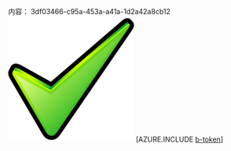 内容： 3df03466-c95a-453a-a41a-1d2a42a8cb12![图像](821e071a-6e35-427c-94d6-f64b636f7196.png)
[AZURE.INCLUDE [b-token](b9a88d49-a48d-4521-b3a4-10549be3a292.md)]

